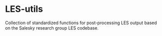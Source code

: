 # LES-utils
Collection of standardized functions for post-processing LES output based on the Salesky research group LES codebase.
